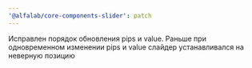```yaml
---
'@alfalab/core-components-slider': patch
---
```


Исправлен порядок обновления pips и value. Раньше при одновременном изменении pips и value слайдер устанавливался на неверную позицию

